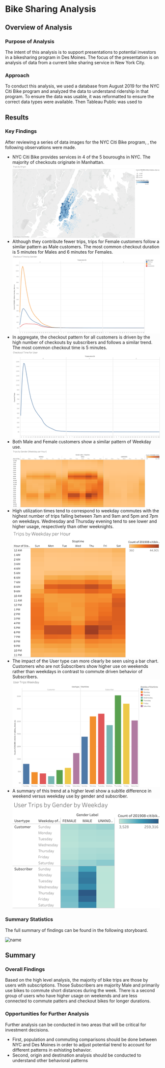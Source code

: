 # Bike Sharing Analysis

## Overview of Analysis

### Purpose of Analysis
The intent of this analysis is to support presentations to potential investors in a bikesharing program in Des Moines. The focus of the presentation is on analysis of data from a current bike sharing service in New York City.

### Approach
To conduct this analysis, we used a database from August 2019 for the NYC Citi Bike program and analyzed the data to understand ridership in that program. To ensure the data was usable, it was reformatted to ensure the correct data types were available. Then Tableau Public was used to 

## Results
### Key Findings
After reviewing a series of data images for the NYC Citi Bike program, , the following observations were made.

- NYC Citi Bike provides services in 4 of the 5 bouroughs in NYC. The majority of checkouts originate in Manhattan.
![name](https://github.com/jessica1258/bikesharing/blob/main/Trips%20by%20Origin.png)
- Although they contribute fewer trips, trips for Female customers follow a similar pattern as Male customers. The most common checkout duration is 5 minutes for Males and 6 minutes for Females.
![name](https://github.com/jessica1258/bikesharing/blob/main/Checkout%20Time%20by%20Gender.png)
- In aggregate, the checkout pattern for all customers is driven by the high number of checkouts by subscribers and follows a similar trend. The most common checkout time is 5 minutes.
![name](https://github.com/jessica1258/bikesharing/blob/main/Checkout%20Time%20for%20User.png)
- Both Male and Female customers show a similar pattern of Weekday use.
![name](https://github.com/jessica1258/bikesharing/blob/main/Trips%20by%20Gender%20(Weekday%20per%20Hour).png)
- High utilization times tend to correspond to weekday commutes with the highest number of trips falling between 7am and 9am and 5pm and 7pm on weekdays. Wednesday and Thursday evening tend to see lower and higher usage, respectively than other weeknights.
![name](https://github.com/jessica1258/bikesharing/blob/main/Trips%20by%20Weekday%20per%20Hour.png)
- The impact of the User type can more clearly be seen using a bar chart. Customers who are not Subscribers show higher use on weekends rather than weekdays in contrast to commute driven behavior of Subscribers.
![name](https://github.com/jessica1258/bikesharing/blob/main/User%20Trips%20Weekday.png)
- A summary of this trend at a higher level show a subltle difference in weekend versus weekday use by gender and subscriber.
![name](https://github.com/jessica1258/bikesharing/blob/main/User%20Trips%20by%20Gender%20by%20Weekday.png)
 

### Summary Statistics
The full summary of findings can be found in the following storyboard.

![name]([https://github.com/jessica1258/bikesharing/blob/main/User%20Trips%20by%20Gender%20by%20Weekday.png](https://public.tableau.com/app/profile/jessica6277/viz/CitiBikeChallenge_16756621327310/NYCCitiBikeCheckouts?publish=yes))

## Summary
### Overall Findings
Based on the high level analysis, the majority of bike trips are those by users wtih subscriptions. Those Subscribers are majority Male and primarily use bikes to commute short distances during the week. There is a second group of users who have higher usage on weekends and are less connected to commute patters and checkout bikes for longer durations. 

### Opportunities for Further Analysis
Further analysis can be conducted in two areas that will be critical for investment decisions.  
- First, population and commuting comparisons should be done between NYC and Des Moines in order to adjust potential trend to account for different patterns in exhisting behavior.
- Second, origin and destination analysis should be conducted to understand other behavioral patterns 
